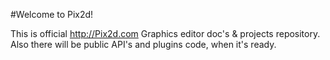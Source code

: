 #Welcome to Pix2d! 

This is official http://Pix2d.com Graphics editor doc's & projects repository. Also there will be public API's and plugins code, when it's ready.
